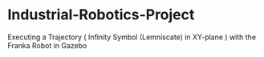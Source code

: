 # Industrial-Robotics-Project
Executing a Trajectory ( Infinity Symbol (Lemniscate) in XY-plane ) with the Franka Robot in Gazebo
